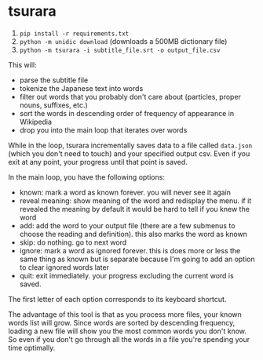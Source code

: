 # tsurara

1. `pip install -r requirements.txt`
2. `python -m unidic download` (downloads a 500MB dictionary file)
3. `python -m tsurara -i subtitle_file.srt -o output_file.csv`

This will:

- parse the subtitle file
- tokenize the Japanese text into words
- filter out words that you probably don't care about (particles, proper nouns, suffixes, etc.)
- sort the words in descending order of frequency of appearance in Wikipedia
- drop you into the main loop that iterates over words

While in the loop, tsurara incrementally saves data to a file called `data.json` (which you don't need to touch) and your specified output csv. Even if you exit at any point, your progress until that point is saved.

In the main loop, you have the following options:

- known: mark a word as known forever. you will never see it again
- reveal meaning: show meaning of the word and redisplay the menu. if it revealed the meaning by default it would be hard to tell if you knew the word
- add: add the word to your output file (there are a few submenus to choose the reading and definition). this also marks the word as known
- skip: do nothing. go to next word
- ignore: mark a word as ignored forever. this is does more or less the same thing as known but is separate because I'm going to add an option to clear ignored words later
- quit: exit immediately. your progress excluding the current word is saved.

The first letter of each option corresponds to its keyboard shortcut.

The advantage of this tool is that as you process more files, your known words list will grow. Since words are sorted by descending frequency, loading a new file will show you the most common words you don't know. So even if you don't go through all the words in a file you're spending your time optimally.
